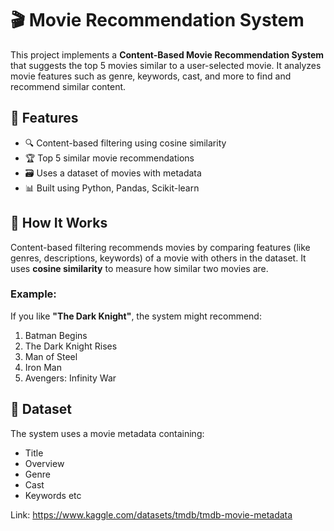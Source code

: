 # 🎬 Movie Recommendation System

This project implements a **Content-Based Movie Recommendation System** that suggests the top 5 movies similar to a user-selected movie. It analyzes movie features such as genre, keywords, cast, and more to find and recommend similar content.

## 🚀 Features

- 🔍 Content-based filtering using cosine similarity
- 🏆 Top 5 similar movie recommendations
- 🗃️ Uses a dataset of movies with metadata
- 📊 Built using Python, Pandas, Scikit-learn

## 🧠 How It Works

Content-based filtering recommends movies by comparing features (like genres, descriptions, keywords) of a movie with others in the dataset. It uses **cosine similarity** to measure how similar two movies are.

### Example:
If you like **"The Dark Knight"**, the system might recommend:
1. Batman Begins  
2. The Dark Knight Rises  
3. Man of Steel  
4. Iron Man  
5. Avengers: Infinity War

## 📁 Dataset

The system uses a movie metadata containing:
- Title
- Overview
- Genre
- Cast
- Keywords etc

Link: https://www.kaggle.com/datasets/tmdb/tmdb-movie-metadata
